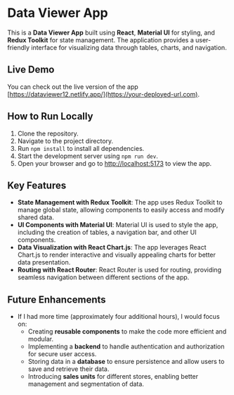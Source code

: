 # Data Viewer App

This is a **Data Viewer App** built using **React**, **Material UI** for styling, and **Redux Toolkit** for state management. The application provides a user-friendly interface for visualizing data through tables, charts, and navigation.

## Live Demo

You can check out the live version of the app [https://dataviewer12.netlify.app/](https://your-deployed-url.com).

## How to Run Locally

1. Clone the repository.
2. Navigate to the project directory.
3. Run `npm install` to install all dependencies.
4. Start the development server using `npm run dev`.
5. Open your browser and go to [http://localhost:5173](http://localhost:5173) to view the app.

## Key Features

- **State Management with Redux Toolkit**: The app uses Redux Toolkit to manage global state, allowing components to easily access and modify shared data.
- **UI Components with Material UI**: Material UI is used to style the app, including the creation of tables, a navigation bar, and other UI components.
- **Data Visualization with React Chart.js**: The app leverages React Chart.js to render interactive and visually appealing charts for better data presentation.
- **Routing with React Router**: React Router is used for routing, providing seamless navigation between different sections of the app.

## Future Enhancements

- If I had more time (approximately four additional hours), I would focus on:
  - Creating **reusable components** to make the code more efficient and modular.
  - Implementing a **backend** to handle authentication and authorization for secure user access.
  - Storing data in a **database** to ensure persistence and allow users to save and retrieve their data.
  - Introducing **sales units** for different stores, enabling better management and segmentation of data.
